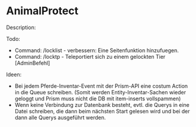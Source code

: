 AnimalProtect
=============

Description:



Todo:
- Command: /locklist - verbessern: Eine Seitenfunktion hinzufuegen.
- Command: /locktp <owner> <id> - Teleportiert sich zu einem gelockten Tier [AdminBefehl]

Ideen:
- Bei jedem Pferde-Inventar-Event mit der Prism-API eine costum Action in die Queue schreiben.
(Somit werden Entity-Inventar-Sachen wieder geloggt und Prism muss nicht die DB mit item-inserts vollspammen)
- Wenn keine Verbindung zur Datenbank besteht, evtl. die Querys in eine Datei schreiben, die dann beim
  nächsten Start gelesen wird und bei der dann alle Querys ausgeführt werden.

